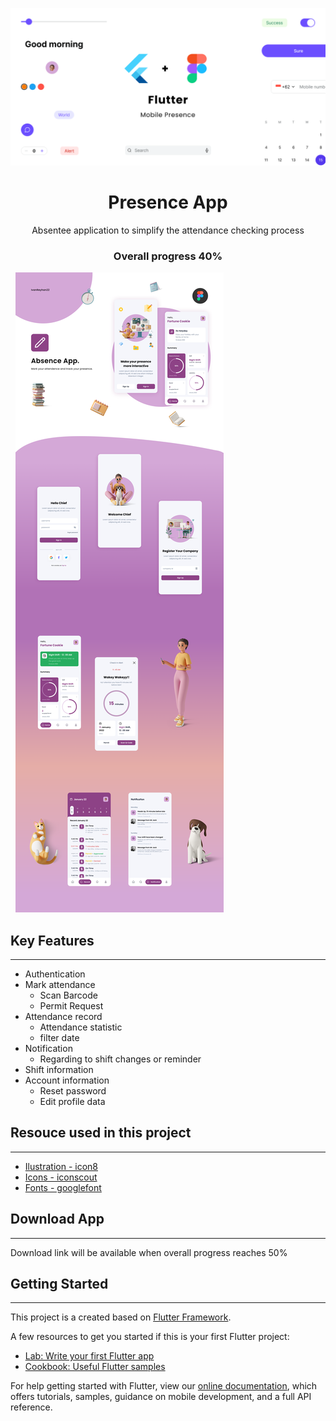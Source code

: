 ![heading](/image/heading.png)

<center> 
    <h1>Presence App</h1>
    Absentee application to simplify the attendance checking process 
    <h3>Overall progress <strong>40%</strong></h3>
</center>

&nbsp;
![heading](/image/presence.png)
&nbsp;

## Key Features
---
* Authentication
* Mark attendance
  * Scan Barcode
  * Permit Request
* Attendance record
  * Attendance statistic
  * filter date
* Notification
  * Regarding to shift changes or reminder
* Shift information
* Account information
  * Reset password
  * Edit profile data
&nbsp;

## Resouce used in this project
---
* [Ilustration - icon8](icons8.com)
* [Icons - iconscout](https://iconscout.com/)
* [Fonts - googlefont](https://fonts.google.com/)
&nbsp;

## Download App
---
Download link will be available when overall progress reaches 50%
&nbsp;

## Getting Started
---
This project is a created based on [Flutter Framework](https://flutter.dev/).

A few resources to get you started if this is your first Flutter project:

- [Lab: Write your first Flutter app](https://flutter.dev/docs/get-started/codelab)
- [Cookbook: Useful Flutter samples](https://flutter.dev/docs/cookbook)

For help getting started with Flutter, view our
[online documentation](https://flutter.dev/docs), which offers tutorials,
samples, guidance on mobile development, and a full API reference.
